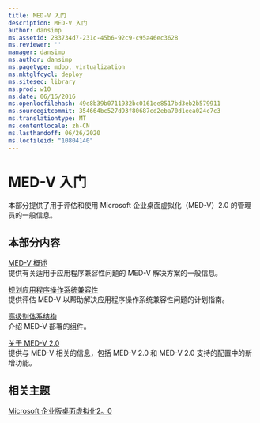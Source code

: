 ```yaml
---
title: MED-V 入门
description: MED-V 入门
author: dansimp
ms.assetid: 283734d7-231c-45b6-92c9-c95a46ec3628
ms.reviewer: ''
manager: dansimp
ms.author: dansimp
ms.pagetype: mdop, virtualization
ms.mktglfcycl: deploy
ms.sitesec: library
ms.prod: w10
ms.date: 06/16/2016
ms.openlocfilehash: 49e8b39b0711932bc0161ee8517bd3eb2b579911
ms.sourcegitcommit: 354664bc527d93f80687cd2eba70d1eea024c7c3
ms.translationtype: MT
ms.contentlocale: zh-CN
ms.lasthandoff: 06/26/2020
ms.locfileid: "10804140"
---
```

# MED-V 入门


本部分提供了用于评估和使用 Microsoft 企业桌面虚拟化（MED-V）2.0 的管理员的一般信息。

## 本部分内容


<a href="" id="overview-of-med-v"></a>[MED-V 概述](overview-of-med-vmedv2.md)  
提供有关适用于应用程序兼容性问题的 MED-V 解决方案的一般信息。

<a href="" id="planning-for-application-operating-system-compatibility"></a>[规划应用程序操作系统兼容性](planning-for-application-operating-system-compatibility.md)  
提供评估 MED-V 以帮助解决应用程序操作系统兼容性问题的计划指南。

<a href="" id="high-level-architecture"></a>[高级别体系结构](high-level-architecturemedv2.md)  
介绍 MED-V 部署的组件。

<a href="" id="about-med-v-2-0"></a>[关于 MED-V 2.0](about-med-v-20.md)  
提供与 MED-V 相关的信息，包括 MED-V 2.0 和 MED-V 2.0 支持的配置中的新增功能。

## 相关主题


[Microsoft 企业版桌面虚拟化2。0](index.md)

 

 





